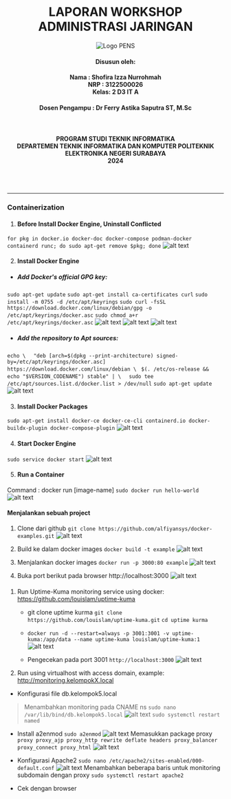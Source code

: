 <h1 align="Center">LAPORAN WORKSHOP ADMINISTRASI JARINGAN</h1>


<p align="center">
  <img src="assets/Logo_PENS.png" alt="Logo PENS">
</p>

<h4 align="Center">Disusun oleh:</h4>

<h4 align="center">
Nama : Shofira Izza Nurrohmah <br>
NRP : 3122500026 <br>
Kelas: 2 D3 IT A <br>
</h4>

<h4 align="center">
Dosen Pengampu : Dr Ferry Astika Saputra ST, M.Sc	
</h4>

<br>
<h4 align="center">
PROGRAM STUDI TEKNIK INFORMATIKA <br>
DEPARTEMEN TEKNIK INFORMATIKA DAN KOMPUTER 
POLITEKNIK ELEKTRONIKA NEGERI SURABAYA <br> 
2024
</h4> <br><br><hr>


<h3>Containerization</h3>

1. <h4>Before Install Docker Engine, Uninstall Conflicted</h4>
`for pkg in docker.io docker-doc docker-compose podman-docker containerd runc; do sudo apt-get remove $pkg; done`
![alt text](assets/uninstall.png)

2. <h4>Install Docker Engine</h4>

- <h5>Add Docker's official GPG key: </h5>
`sudo apt-get update`
`sudo apt-get install ca-certificates curl`
`sudo install -m 0755 -d /etc/apt/keyrings`
`sudo curl -fsSL https://download.docker.com/linux/debian/gpg -o /etc/apt/keyrings/docker.asc`
`sudo chmod a+r /etc/apt/keyrings/docker.asc`
![alt text](assets/install.png)
![alt text](assets/install1.png)
![alt text](assets/install2.png)

- <h5>Add the repository to Apt sources:</h5>
`echo \`
`  "deb [arch=$(dpkg --print-architecture) signed-by=/etc/apt/keyrings/docker.asc] https://download.docker.com/linux/debian \`
` $(. /etc/os-release && echo "$VERSION_CODENAME") stable" | \`
`  sudo tee /etc/apt/sources.list.d/docker.list > /dev/null`
`sudo apt-get update`
![alt text](assets/install2.png)

3. <h4>Install Docker Packages</h4>
`sudo apt-get install docker-ce docker-ce-cli containerd.io docker-buildx-plugin docker-compose-plugin`
![alt text](assets/install3.png)

4. <h4>Start Docker Engine</h4>
`sudo service docker start`
![alt text](assets/install4.png)

5. <h4>Run a Container</h4>
Command : docker run [image-name]
`sudo docker run hello-world`
![alt text](assets/runhelloworld.png)


<h4>Menjalankan sebuah project</h4>

1. Clone dari github
`git clone https://github.com/alfiyansys/docker-examples.git`
![alt text](assets/gitcloneexample.png)

2. Build ke dalam docker images
`docker build -t example`
![alt text](assets/build.png)

3. Menjalankan docker images
`docker run -p 3000:80 example`
![alt text](assets/runexample.png)

4. Buka port berikut pada browser
http://localhost:3000
![alt text](assets/cekexample.png)

<h4></h4>

1. Run Uptime-Kuma monitoring service using docker: https://github.com/louislam/uptime-kuma
    - git clone uptime kurma
    `git clone https://github.com/louislam/uptime-kuma.git`
    `cd uptime kurma`
    - `docker run -d --restart=always -p 3001:3001 -v uptime-kuma:/app/data --name uptime-kuma louislam/uptime-kuma:1`
    ![alt text](assets/runuptime.png)

    - Pengecekan pada port 3001
    `http://localhost:3000`
    ![alt text](assets/cekuptime.png)

2. Run using virtualhost with access domain, example: http://monitoring.kelompokX.local 

- Konfigurasi file db.kelompok5.local
> Menambahkan monitoring pada CNAME ns
`sudo nano /var/lib/bind/db.kelompok5.local`
![alt text](assets/konfignamed.png)
`sudo systemctl restart named`

- Install a2enmod
`sudo a2enmod`
![alt text](assets/a2enmod.png)
Memasukkan package proxy
`proxy proxy_ajp proxy_http rewrite deflate headers proxy_balancer proxy_connect proxy_html`
![alt text](assets/.png)

- Konfigurasi Apache2
`sudo nano /etc/apache2/sites-enabled/000-default.conf`
![alt text](assets/konfigapache2.png)
Menambahkan beberapa baris untuk monitoring subdomain dengan proxy
`sudo systemctl restart apache2`

- Cek dengan browser